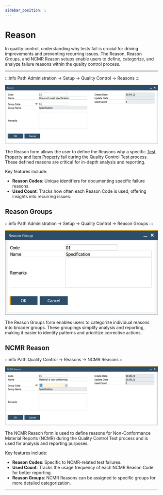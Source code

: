 ```yaml
---
sidebar_position: 5
---
```


# Reason

In quality control, understanding why tests fail is crucial for driving improvements and preventing recurring issues. The Reason, Reason Groups, and NCMR Reason setups enable users to define, categorize, and analyze failure reasons within the quality control process.

---

:::info Path
    Administration → Setup → Quality Control → Reasons
:::

![Reason](./media/reason/reason.webp)

The Reason form allows the user to define the Reasons why a specific [Test Property](./test-properties.md) and [Item Property](../item-details/item-properties.md) fail during the Quality Control Test process. These defined reasons are critical for in-depth analysis and reporting.

Key features include:

- **Reason Codes**: Unique identifiers for documenting specific failure reasons.
- **Used Count**: Tracks how often each Reason Code is used, offering insights into recurring issues.

## Reason Groups

:::info Path
    Administration → Setup → Quality Control → Reason Groups
:::

![Reason Groups](./media/reason/reason-group.webp)

The Reason Groups form enables users to categorize individual reasons into broader groups. These groupings simplify analysis and reporting, making it easier to identify patterns and prioritize corrective actions.

## NCMR Reason

:::info Path
    Quality Control → Reasons → NCMR Reasons
:::

![Reason](./media/reason/ncmr-reason.webp)

The NCMR Reason form is used to define reasons for Non-Conformance Material Reports (NCMR) during the Quality Control Test process and is used for analysis and reporting purposes.

Key features include:

- **Reason Codes**: Specific to NCMR-related test failures.
- **Used Count**: Tracks the usage frequency of each NCMR Reason Code for better reporting.
- **Reason Groups**: NCMR Reasons can be assigned to specific groups for more detailed categorization.

---
